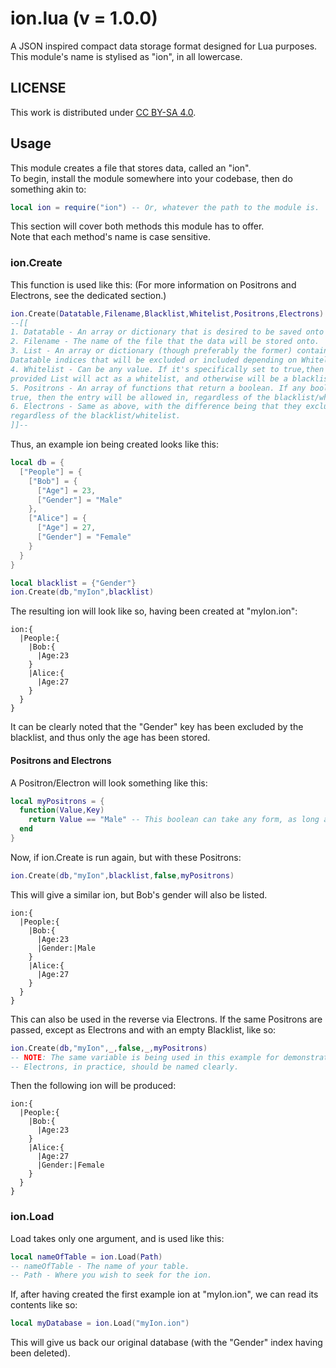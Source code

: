 # ion.lua (v = 1.0.0)
A JSON inspired compact data storage format designed for Lua purposes.
This module's name is stylised as "ion", in all lowercase.

## LICENSE

This work is distributed under [CC BY-SA 4.0](https://creativecommons.org/licenses/by-sa/4.0/).

## Usage

This module creates a file that stores data, called an "ion".\
To begin, install the module somewhere into your codebase, then do something akin to:
```lua
local ion = require("ion") -- Or, whatever the path to the module is.
```
This section will cover both methods this module has to offer.\
Note that each method's name is case sensitive.

### ion.Create

This function is used like this: (For more information on Positrons and Electrons, see the dedicated section.)
```lua
ion.Create(Datatable,Filename,Blacklist,Whitelist,Positrons,Electrons)
--[[
1. Datatable - An array or dictionary that is desired to be saved onto an ion.
2. Filename - The name of the file that the data will be stored onto.
3. List - An array or dictionary (though preferably the former) containing
Datatable indices that will be excluded or included depending on Whitelist.
4. Whitelist - Can be any value. If it's specifically set to true,then the
provided List will act as a whitelist, and otherwise will be a blacklist.
5. Positrons - An array of functions that return a boolean. If any boolean is
true, then the entry will be allowed in, regardless of the blacklist/whitelist.
6. Electrons - Same as above, with the difference being that they exclude
regardless of the blacklist/whitelist.
]]--
```
Thus, an example ion being created looks like this:
```lua
local db = {
  ["People"] = {
    ["Bob"] = {
      ["Age"] = 23,
      ["Gender"] = "Male"
    },
    ["Alice"] = {
      ["Age"] = 27,
      ["Gender"] = "Female"
    }
  }
}

local blacklist = {"Gender"}
ion.Create(db,"myIon",blacklist)
```
The resulting ion will look like so, having been created at "myIon.ion":
```
ion:{
  |People:{
    |Bob:{
      |Age:23
    }
    |Alice:{
      |Age:27
    }
  }
}
```
It can be clearly noted that the "Gender" key has been excluded by the blacklist, and thus only the age has been stored.

#### Positrons and Electrons

A Positron/Electron will look something like this:
```lua
local myPositrons = {
  function(Value,Key)
    return Value == "Male" -- This boolean can take any form, as long as the boolean itself wouldn't error.
  end
}
```
Now, if ion.Create is run again, but with these Positrons:
```lua
ion.Create(db,"myIon",blacklist,false,myPositrons)
```
This will give a similar ion, but Bob's gender will also be listed.
```
ion:{
  |People:{
    |Bob:{
      |Age:23
      |Gender:|Male
    }
    |Alice:{
      |Age:27
    }
  }
}
```
This can also be used in the reverse via Electrons. If the same Positrons are passed, except as Electrons and with an empty Blacklist, like so:
```lua
ion.Create(db,"myIon",_,false,_,myPositrons)
-- NOTE: The same variable is being used in this example for demonstration purposes.
-- Electrons, in practice, should be named clearly.
```
Then the following ion will be produced:
```
ion:{
  |People:{
    |Bob:{
      |Age:23
    }
    |Alice:{
      |Age:27
      |Gender:|Female
    }
  }
}
```

### ion.Load

Load takes only one argument, and is used like this:
```lua
local nameOfTable = ion.Load(Path)
-- nameOfTable - The name of your table.
-- Path - Where you wish to seek for the ion.
```
If, after having created the first example ion at "myIon.ion", we can read its contents like so:
```lua
local myDatabase = ion.Load("myIon.ion")
```
This will give us back our original database (with the "Gender" index having been deleted).
